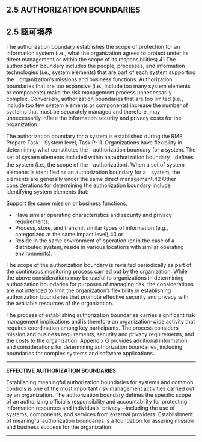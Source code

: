 ## 2.5 AUTHORIZATION BOUNDARIES
## 2.5 認可境界

The authorization boundary establishes the scope of protection for an information system (i.e., 
what the organization agrees to protect under its direct management or within the scope of its responsibilities).41 The authorization boundary includes the people, processes, and information 
technologies (i.e., system elements) that are part of each system supporting the　organization’s missions and business functions. Authorization boundaries that are too expansive (i.e., include
too many system elements or components) make the risk management process unnecessarily complex. Conversely, authorization boundaries that are too limited (i.e., include too few system elements or components) increase the number of systems that must be separately managed and therefore, may unnecessarily inflate the information security and privacy costs for the organization.

The authorization boundary for a system is established during the RMF Prepare Task – System level, Task P-11. Organizations have flexibility in determining what constitutes the　authorization boundary for a system. The set of system elements included within an authorization boundary　defines the system (i.e., the scope of the　authorization). When a set of system elements is identified as an authorization boundary for a　system, the elements are generally under the same direct management.42 Other considerations for determining the authorization boundary include 
identifying system elements that:

Support the same mission or business functions; 
- Have similar operating characteristics and security and privacy requirements; 
- Process, store, and transmit similar types of information (e.g., categorized at the same impact level);43 or
- Reside in the same environment of operation (or in the case of a distributed system, reside in various locations with similar operating environments).

The scope of the authorization boundary is revisited periodically as part of the continuous monitoring process carried out by the organization. While the above considerations may be useful to organizations in determining authorization boundaries for purposes of managing risk, the considerations are not intended to limit the organization’s flexibility in establishing authorization boundaries that promote effective security and privacy with the available resources of the organization.

The process of establishing authorization boundaries carries significant risk management 
implications and is therefore an organization-wide activity that requires coordination among key participants. The process considers mission and business requirements, security and privacy requirements, and the costs to the organization. Appendix G provides additional information and considerations for determining authorization boundaries, including boundaries for complex systems and software applications.

---

**EFFECTIVE AUTHORIZATION BOUNDARIES**

Establishing meaningful authorization boundaries for systems and common controls is one of the most important risk management activities carried out by an organization. The authorization boundary defines the specific scope of an authorizing official’s responsibility and accountability for protecting information resources and individuals’ privacy—including the use of systems, components, and services from external providers. Establishment of meaningful authorization boundaries is a foundation for assuring mission and business success for the organization.

---

